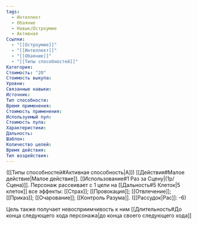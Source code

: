 ```yaml
---
tags:
  - Интеллект
  - Обаяние
  - Навык/Остроумие
  - Активная
Ссылки:
  - "[[Остроумие]]"
  - "[[Интеллект]]"
  - "[[Обаяние]]"
  - "[[Типы способностей]]"
Категория: 
Стоимость: "20"
Стоимость выкупа:
Уровни:
Связанные навыки:
Источник:
Тип способности:
Время применения:
Стоимость применения:
Используемый пул:
Стоимость пула:
Характеристики:
Дальность:
Шаблон:
Количество целей:
Время действия:
Тип воздействия:
---
```

([[Типы способностей#Активная способность|А]]) [[Действия#Малое действие|Малое действие]]. [[Использование#1 Раз за Сцену|(1р/Сцена)]]. Персонаж рассеивает с 1 цели на [[Дальность#5 Клеток|5 клеток]] все эффекты: [[Страх]]; [[Провокация]]; [[Отвлечение]]; [[Приказ]]; [[Очарование]]; [[Контроль Разума]]. ([[Рассудок|Рас]]: -6)

Цель также получает невосприимчивость к ним [[Длительность#До конца следующего хода персонажа|до конца своего следующего хода]]